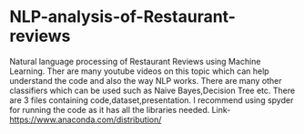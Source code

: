 # NLP-analysis-of-Restaurant-reviews
Natural language processing of Restaurant Reviews using Machine Learning.
Ther are many youtube videos on this topic which can help understand the code and also the way NLP works.
There are many other classifiers which can be used such as Naive Bayes,Decision Tree etc.
There are 3 files containing code,dataset,presentation.
I recommend using spyder for running the code as it has all the libraries needed.
Link-https://www.anaconda.com/distribution/
